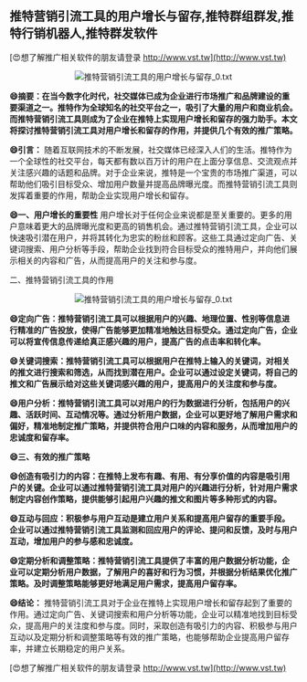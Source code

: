 ## **推特营销引流工具的用户增长与留存,推特群组群发,推特行销机器人,推特群发软件**

[😍想了解推广相关软件的朋友请登录 http://www.vst.tw](http://www.vst.tw)

 <center><img src="https://vst.tw/MP4/tuiguang/png/1.png" alt="推特营销引流工具的用户增长与留存_0.txt"></center>

**😄摘要：在当今数字化时代，社交媒体已成为企业进行市场推广和品牌建设的重要渠道之一。推特作为全球知名的社交平台之一，吸引了大量的用户和商业机会。而推特营销引流工具则成为了企业在推特上实现用户增长和留存的强力助手。本文将探讨推特营销引流工具对用户增长和留存的作用，并提供几个有效的推广策略。**

**😄引言：**
随着互联网技术的不断发展，社交媒体已经深入人们的生活。推特作为一个全球性的社交平台，每天都有数以百万计的用户在上面分享信息、交流观点并关注感兴趣的话题和品牌。对于企业来说，推特是一个宝贵的市场推广渠道，可以帮助他们吸引目标受众、增加用户数量并提高品牌曝光度。而推特营销引流工具则发挥着重要的作用，帮助企业实现用户增长和留存。

**😄一、用户增长的重要性**
用户增长对于任何企业来说都是至关重要的。更多的用户意味着更大的品牌曝光度和更高的销售机会。通过推特营销引流工具，企业可以快速吸引潜在用户，并将其转化为忠实的粉丝和顾客。这些工具通过定向广告、关键词搜索、用户分析等手段，帮助企业找到符合目标受众的推特用户，并向他们展示相关的内容和广告，从而提高用户的关注和参与度。

二、推特营销引流工具的作用

 <center><img src="https://vst.tw/MP4/tuiguang/png/5.png" alt="推特营销引流工具的用户增长与留存_0.txt"></center>

**😄定向广告：推特营销引流工具可以根据用户的兴趣、地理位置、性别等信息进行精准的广告投放，使得广告能够更加精准地触达目标受众。通过定向广告，企业可以将宣传信息传递给真正感兴趣的用户，提高广告的点击率和转化率。**

**😄关键词搜索：推特营销引流工具可以根据用户在推特上输入的关键词，对相关的推文进行搜索和筛选，从而找到潜在用户。企业可以通过设定关键词，将自己的推文和广告展示给对这些关键词感兴趣的用户，提高用户的关注度和参与度。**

**😄用户分析：推特营销引流工具可以对用户的行为数据进行分析，包括用户的兴趣、活跃时间、互动情况等。通过分析用户数据，企业可以更好地了解用户需求和偏好，精准地制定推广策略，并提供符合用户口味的内容和服务，从而增加用户的忠诚度和留存率。**

**😄三、有效的推广策略**

**😄创造有吸引力的内容：在推特上发布有趣、有用、有分享价值的内容是吸引用户的关键。企业可以通过推特营销引流工具对用户的兴趣进行分析，针对用户需求制定内容创作策略，提供能够引起用户兴趣的推文和图片等多种形式的内容。**

**😄互动与回应：积极参与用户互动是建立用户关系和提高用户留存的重要手段。企业可以通过推特营销引流工具监测和回应用户的评论、提问和反馈，及时与用户互动，增加用户的参与感和忠诚度。**

**😄定期分析和调整策略：推特营销引流工具提供了丰富的用户数据分析功能，企业可以定期分析用户数据，了解用户的喜好和行为习惯，并根据分析结果优化推广策略。及时调整策略能够更好地满足用户需求，提高用户留存率。**

**😄结论：**
推特营销引流工具对于企业在推特上实现用户增长和留存起到了重要的作用。通过定向广告、关键词搜索和用户分析等功能，企业可以精准地找到目标受众，提高用户的关注度和参与度。同时，采取创造有吸引力的内容、积极参与用户互动以及定期分析和调整策略等有效的推广策略，也能够帮助企业提高用户留存率，并建立长期稳定的用户关系。

[😍想了解推广相关软件的朋友请登录 http://www.vst.tw](http://www.vst.tw)



